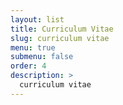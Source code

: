 ```yaml
---
layout: list
title: Curriculum Vitae
slug: curriculum vitae
menu: true
submenu: false
order: 4
description: >
  curriculum vitae
---
```

